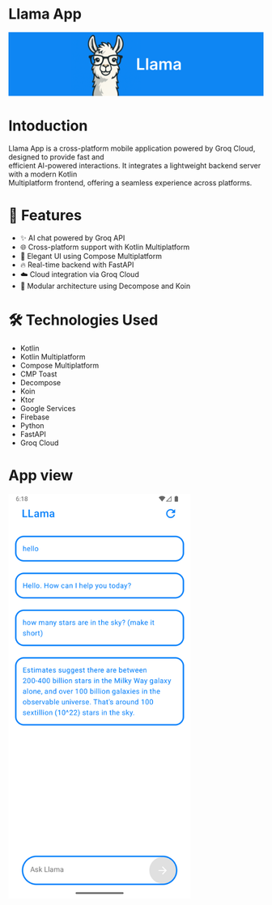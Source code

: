 # **Llama App**

<picture>
   <img alt="Llama" src="https://github.com/w1lderr/LLamaApp/blob/master/Frame%201.svg">
</picture>

# **Intoduction**

Llama App is a cross-platform mobile application powered by Groq Cloud, designed to provide fast and<br>
efficient AI-powered interactions. It integrates a lightweight backend server with a modern Kotlin<br>
Multiplatform frontend, offering a seamless experience across platforms.

# **🚀 Features**
- ✨ AI chat powered by Groq API
- 🌐 Cross-platform support with Kotlin Multiplatform
- 📱 Elegant UI using Compose Multiplatform
- 🔥 Real-time backend with FastAPI
- ☁️ Cloud integration via Groq Cloud
- 🧩 Modular architecture using Decompose and Koin

# **🛠️ Technologies Used**
- Kotlin
- Kotlin Multiplatform
- Compose Multiplatform
- CMP Toast
- Decompose
- Koin
- Ktor
- Google Services
- Firebase
- Python
- FastAPI
- Groq Cloud

# **App view**

<picture>
   <img alt="App view" src="https://github.com/w1lderr/LLamaApp/blob/master/Screenshot_20250426_181853.png" width="360", height="800">
</picture>
